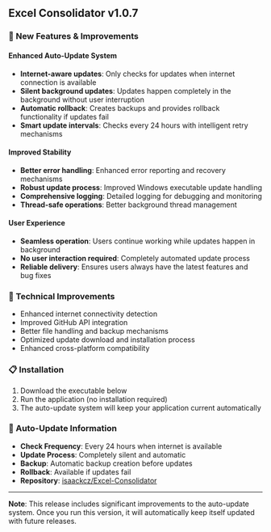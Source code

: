 ## Excel Consolidator v1.0.7

### 🚀 New Features & Improvements

#### Enhanced Auto-Update System
- **Internet-aware updates**: Only checks for updates when internet connection is available
- **Silent background updates**: Updates happen completely in the background without user interruption
- **Automatic rollback**: Creates backups and provides rollback functionality if updates fail
- **Smart update intervals**: Checks every 24 hours with intelligent retry mechanisms

#### Improved Stability
- **Better error handling**: Enhanced error reporting and recovery mechanisms
- **Robust update process**: Improved Windows executable update handling
- **Comprehensive logging**: Detailed logging for debugging and monitoring
- **Thread-safe operations**: Better background thread management

#### User Experience
- **Seamless operation**: Users continue working while updates happen in background
- **No user interaction required**: Completely automated update process
- **Reliable delivery**: Ensures users always have the latest features and bug fixes

### 🔧 Technical Improvements
- Enhanced internet connectivity detection
- Improved GitHub API integration
- Better file handling and backup mechanisms
- Optimized update download and installation process
- Enhanced cross-platform compatibility

### 📋 Installation
1. Download the executable below
2. Run the application (no installation required)
3. The auto-update system will keep your application current automatically

### 🔄 Auto-Update Information
- **Check Frequency**: Every 24 hours when internet is available
- **Update Process**: Completely silent and automatic
- **Backup**: Automatic backup creation before updates
- **Rollback**: Available if updates fail
- **Repository**: [isaackcz/Excel-Consolidator](https://github.com/isaackcz/Excel-Consolidator)

---
**Note**: This release includes significant improvements to the auto-update system. Once you run this version, it will automatically keep itself updated with future releases.